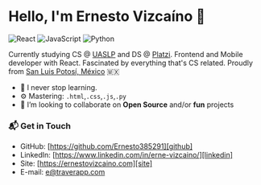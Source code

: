 # Hello, I'm Ernesto Vizcaíno 👋

![React](https://img.shields.io/badge/React-blue)
![JavaScript](https://img.shields.io/badge/Javascript-yellow)
![Python](https://img.shields.io/badge/Python-green)

Currently studying CS @ [UASLP](http://www.uaslp.mx/) and DS @ [Platzi](https://platzi.com). Frontend and Mobile developer with React. Fascinated by everything that's CS related. Proudly from [San Luis Potosí, México](https://goo.gl/maps/4kDunjdo7rYfymGA6) 🇲🇽

- 🚀 I never stop learning.
- ⚙️ Mastering: `.html`,`.css`,`.js`,`.py`
- 👯 I’m looking to collaborate on **Open Source** and/or **fun** projects

### 📬 Get in Touch

- GitHub: [https://github.com/Ernesto385291][github]
- LinkedIn: [https://www.linkedin.com/in/erne-vizcaino/][linkedin]
- Site: [https://ernestovizcaino.com][site]
- E-mail: e@traverapp.com
